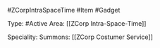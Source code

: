 #ZCorpIntraSpaceTime #Item #Gadget

Type: #Active
Area: [[ZCorp Intra-Space-Time]]

Speciality: Summons: [[ZCorp Costumer Service]]